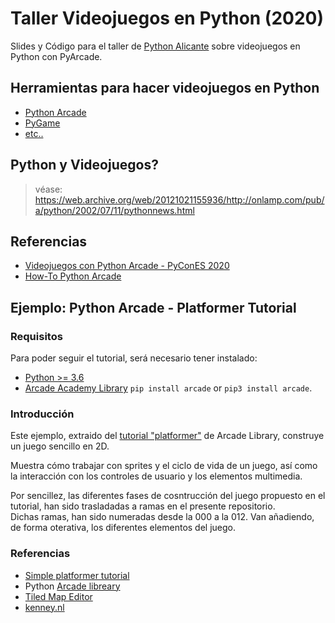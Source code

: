 # Taller Videojuegos en Python (2020)

Slides y Código para el taller de [Python Alicante](https://twitter.com/python_alc) sobre videojuegos en Python con PyArcade.

## Herramientas para hacer videojuegos en Python

- [Python Arcade](https://arcade.academy/)
- [PyGame](https://www.pygame.org/)
- [etc..](https://wiki.python.org/moin/PythonGameLibraries)


## Python y Videojuegos?

> véase: https://web.archive.org/web/20121021155936/http://onlamp.com/pub/a/python/2002/07/11/pythonnews.html


## Referencias

- [Videojuegos con Python Arcade - PyConES 2020](https://www.youtube.com/watch?v=8kRgYh2lgTo)
- [How-To Python Arcade](https://arcade.academy/examples/index.html)


## Ejemplo: Python Arcade - Platformer Tutorial

### Requisitos

Para poder seguir el tutorial, será necesario tener instalado:

- [Python >= 3.6](https://www.python.org/downloads/)
- [Arcade Academy Library](https://arcade.academy/installation.html#installation-instructions) `pip install arcade` or `pip3 install arcade`.

### Introducción

Este ejemplo, extraido del [tutorial "platformer"](https://arcade.academy/examples/platform_tutorial/index.html) de Arcade Library, construye un juego sencillo en 2D.

Muestra cómo trabajar con sprites y el ciclo de vida de un juego, así como la interacción con los controles de usuario y los elementos multimedia.

Por sencillez, las diferentes fases de cosntrucción del juego propuesto en el tutorial, han sido trasladadas a ramas en el presente repositorio.  
Dichas ramas, han sido numeradas desde la 000 a la 012. Van añadiendo, de forma oterativa, los diferentes elementos del juego.


### Referencias

- [Simple platformer tutorial](https://arcade.academy/examples/platform_tutorial/index.html#simple-platformer)
- Python [Arcade libreary](http://arcade.academy/)
- [Tiled Map Editor](https://www.mapeditor.org/)
- [ kenney.nl](kenney.nl)
